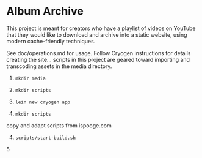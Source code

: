 # Album Archive

This project is meant for creators who have a playlist of videos on YouTube that they would like to
download and archive into a static website, using modern cache-friendly techniques.

See doc/operations.md for usage. Follow Cryogen instructions for details creating the site... scripts
in this project are geared toward importing and transcoding assets in the media directory.




1. `mkdir media`
2. `mkdir scripts`



1. `lein new cryogen app`

3. `mkdir scripts`




copy and adapt scripts from ispooge.com

4. `scripts/start-build.sh`

5